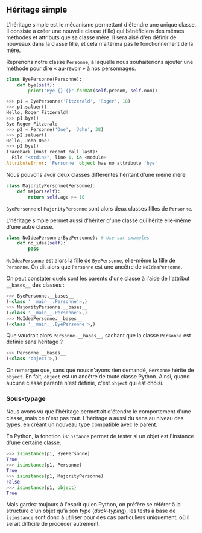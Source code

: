 ## Héritage simple

L'héritage simple est le mécanisme permettant d'étendre une unique classe.
Il consiste à créer une nouvelle classe (fille) qui bénéficiera des mêmes méthodes et attributs que sa classe mère.
Il sera aisé d'en définir de nouveaux dans la classe fille, et cela n'altèrera pas le fonctionnement de la mère.

Reprenons notre classe `Personne`, à laquelle nous souhaiterions ajouter une méthode pour dire « au-revoir » à nos personnages.

```python
class ByePersonne(Personne):
    def bye(self):
        print("Bye {} {}".format(self.prenom, self.nom))
```

```python
>>> p1 = ByePersonne('Fitzerald', 'Roger', 18)
>>> p1.saluer()
Hello, Roger Fitzerald!
>>> p1.bye()
Bye Roger Fitzerald
>>> p2 = Personne('Doe', 'John', 38)
>>> p2.saluer()
Hello, John Doe!
>>> p2.bye()
Traceback (most recent call last):
  File "<stdin>", line 1, in <module>
AttributeError: 'Personne' object has no attribute 'bye'
```

Nous pouvons avoir deux classes différentes héritant d'une même mère

```python
class MajorityPersonne(Personne):
    def major(self):
        return self.age >= 18
```

`ByePersonne` et `MajorityPersonne` sont alors deux classes filles de `Personne`.

L'héritage simple permet aussi d'hériter d'une classe qui hérite elle-même d'une autre classe.

```python
class NoIdeaPersonne(ByePersonne): # Use car examples
    def no_idea(self):
        pass
```

`NoIdeaPersonne` est alors la fille de `ByePersonne`, elle-même la fille de `Personne`. On dit alors que `Personne` est une ancêtre de `NoIdeaPersonne`.

On peut constater quels sont les parents d'une classe à l'aide de l'attribut `__bases__` des classes :

```python
>>> ByePersonne.__bases__
(<class '__main__.Personne'>,)
>>> MajorityPersonne.__bases__
(<class '__main__.Personne'>,)
>>> NoIdeaPersonne.__bases__
(<class '__main__.ByePersonne'>,)
```

Que vaudrait alors `Personne.__bases__`, sachant que la classe `Personne` est définie sans héritage ?

```python
>>> Personne.__bases__
(<class 'object'>,)
```

On remarque que, sans que nous n'ayons rien demandé, `Personne` hérite de `object`.
En fait, `object` est un ancêtre de toute classe Python. Ainsi, quand aucune classe parente n'est définie, c'est `object` qui est choisi.

### Sous-typage

Nous avons vu que l'héritage permettait d'étendre le comportement d'une classe, mais ce n'est pas tout.
L'héritage a aussi du sens au niveau des types, en créant un nouveau type compatible avec le parent.

En Python, la fonction `isinstance` permet de tester si un objet est l'instance d'une certaine classe.

```python
>>> isinstance(p1, ByePersonne)
True
>>> isinstance(p1, Personne)
True
>>> isinstance(p1, MajorityPersonne)
False
>>> isinstance(p1, object)
True
```

Mais gardez toujours à l'esprit qu'en Python, on préfère se référer à la structure d'un objet qu'à son type (*duck-typing*), les tests à base de `isinstance` sont donc à utiliser pour des cas particuliers uniquement, où il serait difficile de procéder autrement.
